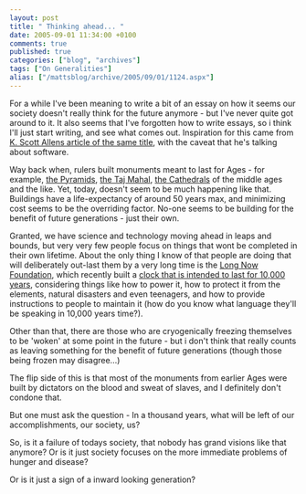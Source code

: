 ```yaml
---
layout: post
title: " Thinking ahead... "
date: 2005-09-01 11:34:00 +0100
comments: true
published: true
categories: ["blog", "archives"]
tags: ["On Generalities"]
alias: ["/mattsblog/archive/2005/09/01/1124.aspx"]
---
```

<!-- more -->

<P>For a while I've been meaning to write a bit of an essay on how it seems our society doesn't really think for the future anymore - but I've never quite got around to it. It also seems that I've forgotten how to write essays, so i think I'll just start writing, and see what comes out. Inspiration for this came from <A href="http://odetocode.com/Blogs/scott/archive/2004/12/04/697.aspx">K. Scott Allens article of the same title</A>, with the caveat that he's talking about software.</P>
 <P>Way back when, rulers built monuments meant to last for Ages - for example, <A href="http://www.ancientegypt.co.uk/pyramids/home.html">the Pyramids</A>, <A href="/images/%2f01+-+India%2f14+-+Ninth+Weekend+-+Delhi%2c+Agra%2c+Jaipur%2fNinth+Weekend+-+Delhi%2c+Agra+%26+Jaipur+083.jpg.lnk">the Taj Mahal</A>, <A href="http://en.wikipedia.org/wiki/Aachen_Cathedral">the Cathedrals</A> of the middle ages and the like. Yet, today, doesn't seem to be much happening like that. Buildings have a life-expectancy of around 50 years max, and minimizing cost seems to be the overriding factor. No-one seems to be building for the benefit of future generations - just their own.</P>
 <P>Granted, we have science and technology moving ahead in leaps and bounds, but very very few people focus on&nbsp;things that wont be completed in their own lifetime. About the only thing I know of that people are doing that will deliberately out-last them by a very long time is the <A href="http://www.longnow.org/">Long Now Foundation</A>, which recently built a <A href="http://www.longnow.org/10kclock/clock.htm">clock that is intended to last for 10,000 years</A>, considering things like how to power it, how to protect it from the elements, natural disasters and even teenagers, and how to provide instructions to people to maintain it (how do you know what language they'll be speaking in 10,000 years time?). </P>
 <P>Other than that, there are those who are cryogenically freezing themselves to be 'woken' at some point in the future - but i don't think that really counts as leaving something for the benefit of future generations (though those being frozen may disagree...) </P>
 <P>The flip side of this is that most of the monuments from earlier Ages were built by dictators on the blood and sweat of slaves, and I definitely don't condone that.</P>
 <P>But one must ask the question - In a thousand years, what will be left of our accomplishments, our society, us?</P>
 <P>So, is it a failure of todays society, that nobody has grand visions like that anymore? Or is it just society focuses on the more immediate problems of hunger and disease?</P>
 <P>Or is it just a sign of a inward looking generation?</P>
